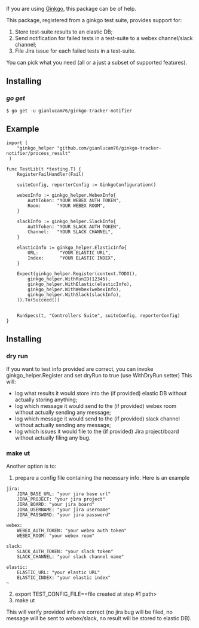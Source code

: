 If you are using [Ginkgo](https://onsi.github.io/ginkgo), this package can be of help.

This package, registered from a ginkgo test suite, provides support for:
1. Store test-suite results to an elastic DB;
2. Send notification for failed tests in a test-suite to a webex channel/slack channel;
3. File Jira issue for each failed tests in a test-suite.

You can pick what you need (all or a just a subset of supported features).

## Installing

### *go get*

    $ go get -u gianlucam76/ginkgo-tracker-notifier

## Example

```
import (
 	"ginkgo_helper "github.com/gianlucam76/ginkgo-tracker-notifier/process_result"
 )
```

```
func TestLib(t *testing.T) {
	RegisterFailHandler(Fail)

	suiteConfig, reporterConfig := GinkgoConfiguration()

 	webexInfo := ginkgo_helper.WebexInfo{
		AuthToken: "YOUR WEBEX AUTH TOKEN",
		Room:      "YOUR WEBEX ROOM",
	}

	slackInfo := ginkgo_helper.SlackInfo{
		AuthToken: "YOUR SLACK AUTH TOKEN",
		Channel:   "YOUR SLACK CHANNEL",
	}
  
 	elasticInfo := ginkgo_helper.ElasticInfo{
		URL:        "YOUR ELASTIC URL",
		Index:      "YOUR ELASTIC INDEX",
	}
  
	Expect(ginkgo_helper.Register(context.TODO(),
		ginkgo_helper.WithRunID(12345),         
		ginkgo_helper.WithElastic(elasticInfo),
		ginkgo_helper.WithWebex(webexInfo),
		ginkgo_helper.WithSlack(slackInfo),
	)).To(Succeed())


	RunSpecs(t, "Controllers Suite", suiteConfig, reporterConfig)
}
```

## Installing

### dry run

If you want to test info provided are correct, you can invoke ginkgo_helper.Register and set dryRun to true (use WithDryRun setter)
This will:
- log what results it would store into the (if provided) elastic DB without actually storing anything;
- log which message it would send to the (if provided) webex room without actually sending any message;
- log which message it would send to the (if provided) slack channel without actually sending any message;
- log which issues it would file to the (if provided) Jira project/board without actually filing any bug.

### make ut

Another option is to:

1. prepare a config file containing the necessary info. Here is an example
```
jira:
    JIRA_BASE_URL: "your jira base url"
    JIRA_PROJECT: "your jira project"
    JIRA_BOARD: "your jira board"
    JIRA_USERNAME: "your jira username"
    JIRA_PASSWORD: "your jira password"

webex:
    WEBEX_AUTH_TOKEN: "your webex auth token"
    WEBEX_ROOM: "your webex room"

slack:
    SLACK_AUTH_TOKEN: "your slack token"
    SLACK_CHANNEL: "your slack channel name"

elastic:
    ELASTIC_URL: "your elastic URL"
    ELASTIC_INDEX: "your elastic index"
~                             
```
2. export TEST_CONFIG_FILE=<file created at step #1 path>
3. make ut

This will verify provided info are correct (no jira bug will be filed, no message will be sent to webex/slack, no result will be stored to elastic DB).


